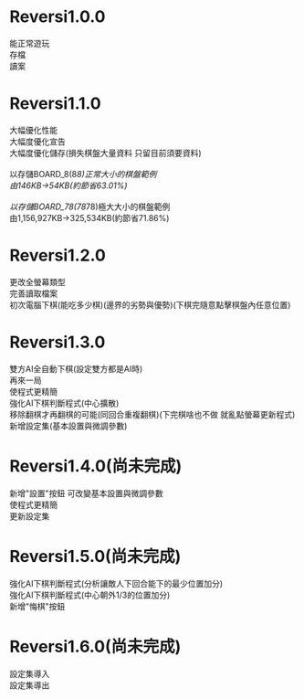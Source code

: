 # Reversi1.0.0
能正常遊玩<br>
存檔<br>
讀案<br>

# Reversi1.1.0
大幅優化性能<br>
大幅度優化宣告<br>
大幅度優化儲存(損失棋盤大量資料 只留目前須要資料)<br>
<br>
以存儲BOARD_8(8*8)正常大小的棋盤範例<br>
由146KB->54KB(約節省63.01%)<br>
<br>
以存儲BOARD_78(78*78)極大大小的棋盤範例<br>
由1,156,927KB->325,534KB(約節省71.86%)<br>

# Reversi1.2.0
更改全螢幕類型<br>
完善讀取檔案<br>
初次電腦下棋(能吃多少棋)(邊界的劣勢與優勢)(下棋完隨意點擊棋盤內任意位置)<br>

# Reversi1.3.0
雙方AI全自動下棋(設定雙方都是AI時)<br>
再來一局<br>
使程式更精簡<br>
強化AI下棋判斷程式(中心擴散)<br>
移除翻棋才再翻棋的可能(同回合重複翻棋)(下完棋啥也不做 就亂點螢幕更新程式)<br>
新增設定集(基本設置與微調參數)<br>

# Reversi1.4.0(尚未完成)
新增"設置"按鈕 可改變基本設置與微調參數<br>
使程式更精簡<br>
更新設定集<br>

# Reversi1.5.0(尚未完成)
強化AI下棋判斷程式(分析讓敵人下回合能下的最少位置加分)<br>
強化AI下棋判斷程式(中心朝外1/3的位置加分)<br>
新增"悔棋"按鈕<br>

# Reversi1.6.0(尚未完成)
設定集導入<br>
設定集導出<br>
